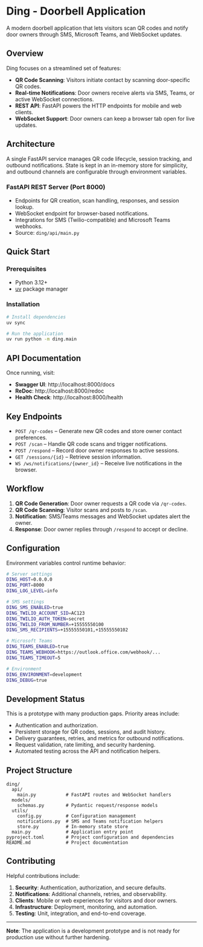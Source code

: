 # Ding - Doorbell Application

A modern doorbell application that lets visitors scan QR codes and notify door
owners through SMS, Microsoft Teams, and WebSocket updates.

## Overview

Ding focuses on a streamlined set of features:

- **QR Code Scanning**: Visitors initiate contact by scanning door-specific QR codes.
- **Real-time Notifications**: Door owners receive alerts via SMS, Teams, or active
  WebSocket connections.
- **REST API**: FastAPI powers the HTTP endpoints for mobile and web clients.
- **WebSocket Support**: Door owners can keep a browser tab open for live updates.

## Architecture

A single FastAPI service manages QR code lifecycle, session tracking, and outbound
notifications. State is kept in an in-memory store for simplicity, and outbound
channels are configurable through environment variables.

### FastAPI REST Server (Port 8000)

- Endpoints for QR creation, scan handling, responses, and session lookup.
- WebSocket endpoint for browser-based notifications.
- Integrations for SMS (Twilio-compatible) and Microsoft Teams webhooks.
- Source: `ding/api/main.py`

## Quick Start

### Prerequisites

- Python 3.12+
- [uv](https://github.com/astral-sh/uv) package manager

### Installation

```bash
# Install dependencies
uv sync

# Run the application
uv run python -m ding.main
```

## API Documentation

Once running, visit:

- **Swagger UI**: http://localhost:8000/docs
- **ReDoc**: http://localhost:8000/redoc
- **Health Check**: http://localhost:8000/health

## Key Endpoints

- `POST /qr-codes` – Generate new QR codes and store owner contact preferences.
- `POST /scan` – Handle QR code scans and trigger notifications.
- `POST /respond` – Record door owner responses to active sessions.
- `GET /sessions/{id}` – Retrieve session information.
- `WS /ws/notifications/{owner_id}` – Receive live notifications in the browser.

## Workflow

1. **QR Code Generation**: Door owner requests a QR code via `/qr-codes`.
2. **QR Code Scanning**: Visitor scans and posts to `/scan`.
3. **Notification**: SMS/Teams messages and WebSocket updates alert the owner.
4. **Response**: Door owner replies through `/respond` to accept or decline.

## Configuration

Environment variables control runtime behavior:

```bash
# Server settings
DING_HOST=0.0.0.0
DING_PORT=8000
DING_LOG_LEVEL=info

# SMS settings
DING_SMS_ENABLED=true
DING_TWILIO_ACCOUNT_SID=AC123
DING_TWILIO_AUTH_TOKEN=secret
DING_TWILIO_FROM_NUMBER=+15555550100
DING_SMS_RECIPIENTS=+15555550101,+15555550102

# Microsoft Teams
DING_TEAMS_ENABLED=true
DING_TEAMS_WEBHOOK=https://outlook.office.com/webhook/...
DING_TEAMS_TIMEOUT=5

# Environment
DING_ENVIRONMENT=development
DING_DEBUG=true
```

## Development Status

This is a prototype with many production gaps. Priority areas include:

- Authentication and authorization.
- Persistent storage for QR codes, sessions, and audit history.
- Delivery guarantees, retries, and metrics for outbound notifications.
- Request validation, rate limiting, and security hardening.
- Automated testing across the API and notification helpers.

## Project Structure

```
ding/
  api/
    main.py           # FastAPI routes and WebSocket handlers
  models/
    schemas.py        # Pydantic request/response models
  utils/
    config.py         # Configuration management
    notifications.py  # SMS and Teams notification helpers
    store.py          # In-memory state store
  main.py             # Application entry point
pyproject.toml        # Project configuration and dependencies
README.md             # Project documentation
```

## Contributing

Helpful contributions include:

1. **Security**: Authentication, authorization, and secure defaults.
2. **Notifications**: Additional channels, retries, and observability.
3. **Clients**: Mobile or web experiences for visitors and door owners.
4. **Infrastructure**: Deployment, monitoring, and automation.
5. **Testing**: Unit, integration, and end-to-end coverage.

---

**Note**: The application is a development prototype and is not ready for
production use without further hardening.
